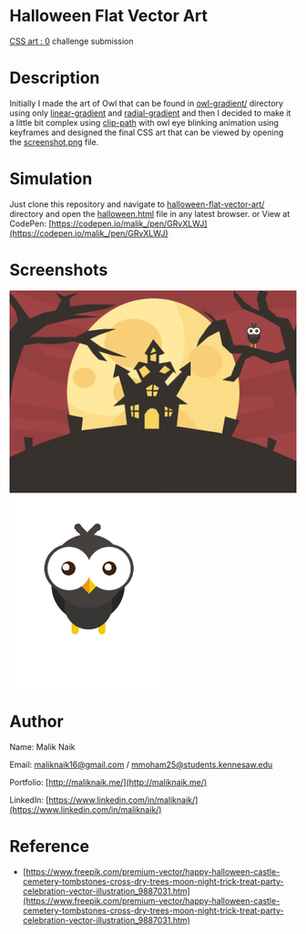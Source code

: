 
# Halloween Flat Vector Art

[CSS art : 0](https://github.com/HackGT/challenge0001-submissions/ ) challenge submission

# Description

Initially I made the art of Owl that can be found in [owl-gradient/](owl-gradient/) directory using only [linear-gradient](https://developer.mozilla.org/en-US/docs/Web/CSS/gradient/linear-gradient()) and [radial-gradient](https://developer.mozilla.org/en-US/docs/Web/CSS/gradient/radial-gradient()) and then I decided to make it a little bit complex using [clip-path](https://developer.mozilla.org/en-US/docs/Web/CSS/clip-path) with owl eye blinking animation using keyframes and designed the final CSS art that can be viewed by opening the [screenshot.png](screenshot.png) file.

# Simulation

Just clone this repository and navigate to [halloween-flat-vector-art/](/halloween-flat-vector-art) directory and open the [halloween.html](halloween.html) file in any latest browser.
or View at CodePen: [https://codepen.io/malik_/pen/GRvXLWJ](https://codepen.io/malik_/pen/GRvXLWJ)

# Screenshots

![Screenshot for Halloween Flat Vector Art](/halloween-flat-vector-art/screenshot.png?raw=true)
![Screenshot for Owl using linear and radial gradient](/halloween-flat-vector-art/owl-gradient/screenshot-owl.png?raw=true)

# Author

Name: Malik Naik <br/>

Email: [maliknaik16@gmail.com](mailto:maliknaik16@gmail.com) / [mmoham25@students.kennesaw.edu](mailto:mmoham25@students.kennesaw.edu) <br/>

Portfolio: [http://maliknaik.me/](http://maliknaik.me/)<br/>

LinkedIn: [https://www.linkedin.com/in/maliknaik/](https://www.linkedin.com/in/maliknaik/)<br/>

# Reference

* [https://www.freepik.com/premium-vector/happy-halloween-castle-cemetery-tombstones-cross-dry-trees-moon-night-trick-treat-party-celebration-vector-illustration_9887031.htm](https://www.freepik.com/premium-vector/happy-halloween-castle-cemetery-tombstones-cross-dry-trees-moon-night-trick-treat-party-celebration-vector-illustration_9887031.htm)
